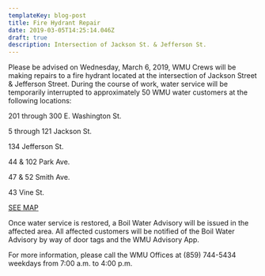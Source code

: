 ```yaml
---
templateKey: blog-post
title: Fire Hydrant Repair
date: 2019-03-05T14:25:14.046Z
draft: true
description: Intersection of Jackson St. & Jefferson St.
---
```

Please be advised on Wednesday, March 6, 2019, WMU Crews will be making repairs to a fire hydrant located at the intersection of Jackson Street & Jefferson Street.  During the course of work, water service will be temporarily interrupted to approximately 50 WMU water customers at the following locations:  

201 through 300 E. Washington St.

5 through 121 Jackson St.

134 Jefferson St.

44 & 102 Park Ave.

47 & 52 Smith Ave.

43 Vine St.

[SEE MAP](https://geosync.cloud/maps/9c6053d0-4304-49e1-a64b-0466c7018bad?layer=Advisory&feature=3)

Once water service is restored, a Boil Water Advisory will be issued in the affected area.  All affected customers will be notified of the Boil Water Advisory by way of door tags and the WMU Advisory App.

For more information, please call the WMU Offices at (859) 744-5434 weekdays from 7:00 a.m. to 4:00 p.m.
